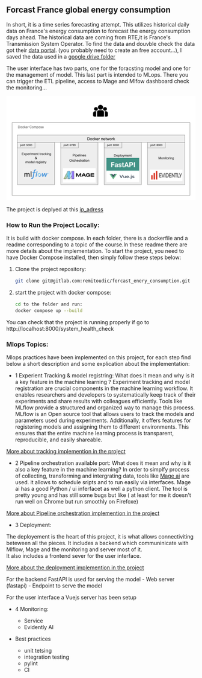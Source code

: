 ##  Forcast France global energy consumption 

In short, it is a time series forecasting attempt. This utilizes historical daily data on France's energy consumption to forecast the energy consumption days ahead. 
The historical data are coming from RTE,it is  France's Transmission System Operator. To find the data and douvble check the data got their [data portal](https://www.services-rte.com/en/download-data-published-by-rte.html?category=consumption&type=energy_consumption). (you probably need to create an free account...), I saved the data used in a [google drive folder](https://drive.google.com/drive/folders/1-XpTf70thgwDp7z4k2AxOetPem9Mz5ya?usp=sharing) 

The user interface has two parts, one for the foracsting model and one for the management of  model. This last part is intended to MLops. There you can trigger the ETL pipeline, access to Mage and Mlfow dashboard check the monitoring...
 


<img src="./README_docs/sys_overview.png" class="center" alt="drawing" width="600"/>

The project is deplyed at this [ip_adress]("") 


### How to Run the Project Locally:
It is build with docker compose. In each folder, there is a dockerfile and a readme corresponding to a topic of the course.In these readme there are more details about the implementation.
To start the project, you need to have Docker Compose installed, then simply follow these steps below: 

1. Clone the project repository:
   ```bash
   git clone git@gitlab.com:remitoudic/forcast_enery_consumption.git
   ```

2. start the project with docker compose:
    ```bash
    cd to the folder and run:
    docker compose up --build 
    ```

You can check that the project is running properly if
go to http://localhost:8000/system_health_check 


### Mlops Topics:
Mlops practices have been implemented  on this project, for each step  find below a short description and some explication about the implementation: 

- 1  Experient Tracking & model registring:
What does it mean and why is it a key feature in the machine learning ? Experiment tracking and model registration are crucial components in the machine learning workflow. It enables researchers and developers to systematically keep track of their experiments and share results with colleagues efficiently. Tools like MLflow provide a structured and organized way to manage this process.
MLflow is an Open source tool that  allows users to track the models and parameters used during experiments. Additionally, it offers features for registering models and assigning them to different environments. This ensures that the entire machine learning process is transparent, reproducible, and easily shareable.


[More about tracking implemention in the project](1-tracking/README.md)

- 2  Pipeline orchestration available port: What does it mean and why is it also a key feature in the machine learning?  In order to simplfy  process of collecting, transforming and intergrating data, tools like [Mage ai](https://github.com/mage-ai/mage-ai) are used. it allows to schedule sripts and to run easily via interfaces. Mage ai has a good Python / ui inferfacet  as  well a python client. The tool is pretty young and has still some bugs but like  ( at least for me  it doesn't run well on Chrome but run smoothly on  Firefoxe)

[More about Pipeline orchestration implemention in the project](2-orchestration/README.md)

   
- 3 Deployment:
 
 The deployement is the heart of this  project,  it is  what allows connectiviting beteween all the pieces. It includes a backend  which communinicate with Mlflow, Mage and the monitoring and server  most of it.  
 It also includes a frontend sever for  the user interface. 

 [More about  the deployment implemention in the project](3-deployment/README.md)


 For  the backend FastAPI is used  for serving the model 
    - Web server (fastapi)
    - Endpoint to serve the model 

For the user interface  a Vuejs server has been setup


- 4 Monitoring:
    - Service
    - Evidently AI

- Best practices
    -  unit tetsing
    -  integration testing  
    -  pylint
    -  CI 




